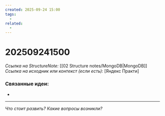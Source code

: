 ```yaml
---
created: 2025-09-24 15:00
tags:
  -
related:
  - 
---
```

# 202509241500
*Ссылка на StructureNote:* [[02 Structure notes/MongoDB|MongoDB]]
*Ссылка на исходник или контекст (если есть):* [Яндекс Практи]

### Связанные идеи:
*   
---

*Что стоит развить? Какие вопросы возникли?*